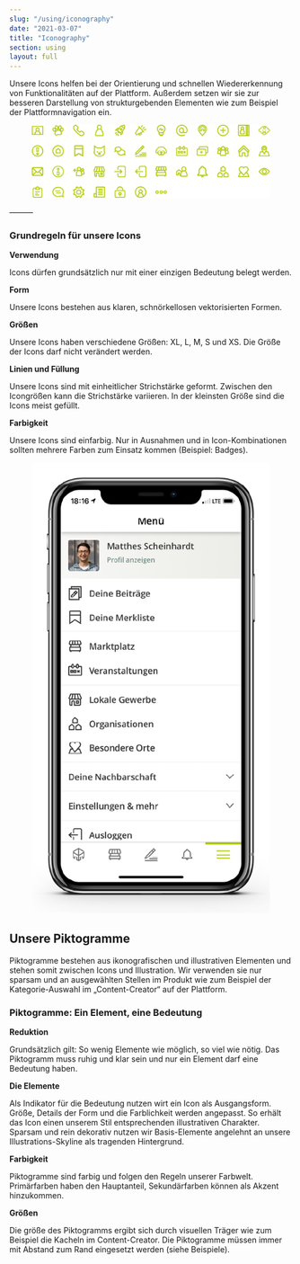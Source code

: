 ```yaml
---
slug: "/using/iconography"
date: "2021-03-07"
title: "Iconography"
section: using
layout: full
---
```


<p>Unsere Icons helfen bei der Orientierung und schnellen Wiedererkennung von Funktionalitäten auf der Plattform. Außerdem setzen wir sie zur besseren Darstellung von strukturgebenden Elementen wie zum Beispiel der Plattformnavigation ein.</p>

<figure><img src="/images/iconography-preview.png" alt="" /></figure>

<p>———</p>

<h3 class="heading4">Grundregeln für unsere Icons</h3>

<div class="row">
<div class="col">

<p><b>Verwendung</b></p>
<p>Icons dürfen grundsätzlich nur mit einer einzigen Bedeutung belegt werden.</p>

<p><b>Form</b></p>
<p>Unsere Icons bestehen aus klaren, schnörkellosen vektorisierten Formen.</p>

<p><b>Größen</b></p>
<p>Unsere Icons haben verschiedene Größen: XL, L, M, S und XS. Die Größe der Icons darf nicht verändert werden.</p>

<p><b>Linien und Füllung</b></p>
<p>Unsere Icons sind mit einheitlicher Strichstärke geformt. Zwischen den Icongrößen kann die Strichstärke variieren. In der kleinsten Größe sind die Icons meist gefüllt.</p>

<p><b>Farbigkeit</b></p>
<p>Unsere Icons sind einfarbig. Nur in Ausnahmen und in Icon-Kombinationen sollten mehrere Farben zum Einsatz kommen (Beispiel: Badges).</p>

</div>
<div class="col">
    <figure><img src="/images/iconography-menu-example.png" alt="" /></figure>
</div>
</div>

<h2 class="heading2">Unsere Piktogramme</h2>

<p>Piktogramme bestehen aus ikonografischen und illustrativen Elementen und stehen somit zwischen Icons und Illustration. Wir verwenden sie nur sparsam und an ausgewählten Stellen im Produkt wie zum Beispiel der Kategorie-Auswahl im „Content-Creator“ auf der Plattform.</p>

<h3 class="heading4">Piktogramme: Ein Element, eine Bedeutung</h3>

<div class="row">
<div class="col">
<p><b>Reduktion</b></p>
<p>Grundsätzlich gilt: So wenig Elemente wie möglich, so viel wie nötig. Das Piktogramm muss ruhig und klar sein und nur ein Element darf eine Bedeutung haben.</p>

<p><b>Die Elemente</b></p>
<p>Als Indikator für die Bedeutung nutzen wirt ein Icon als Ausgangsform. Größe, Details der Form und die Farblichkeit werden angepasst. So erhält das Icon einen unserem Stil entsprechenden illustrativen Charakter. Sparsam und rein dekorativ nutzen wir Basis-Elemente angelehnt an unsere Illustrations-Skyline als tragenden Hintergrund.</p>

<p><b>Farbigkeit</b></p>
<p>Piktogramme sind farbig und folgen den Regeln unserer Farbwelt. Primärfarben haben den Hauptanteil, Sekundärfarben können als Akzent hinzukommen.</p>

<p><b>Größen</b></p>
<p>Die größe des Piktogramms ergibt sich durch visuellen Träger wie zum Beispiel die Kacheln im Content-Creator. Die Piktogramme müssen immer mit Abstand zum Rand eingesetzt werden (siehe Beispiele).</p>

</div>
<div class="col">
    <!-- [image from p86 to be added] -->
</div>
</div>